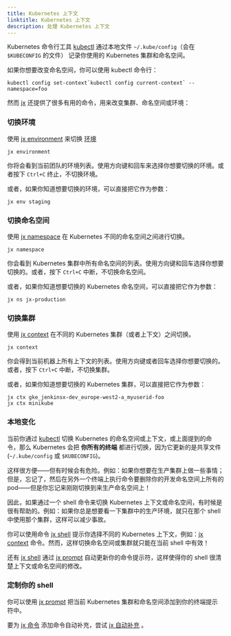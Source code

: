 ```yaml
---
title: Kubernetes 上下文 
linktitle: Kubernetes 上下文
description: 处理 Kubernetes 上下文 
---
```


                
Kubernetes 命令行工具 [kubectl](https://kubernetes.io/docs/reference/kubectl/overview/) 通过本地文件 `~/.kube/config`（会在 `$KUBECONFIG` 的文件） 记录你使用的 Kubernetes 集群和命名空间。

如果你想要改变命名空间，你可以使用 kubectl 命令行：

```shell
kubectl config set-context`kubectl config current-context` --namespace=foo
```

然而 [jx](/commands/jx) 还提供了很多有用的命令，用来改变集群、命名空间或环境：

### 切换环境

使用 [jx environment](/commands/jx_environment) 来切换 [环境](/zh/docs/concepts/features/#environments)

```shell
jx environment
```

你将会看到当前团队的环境列表。使用方向键和回车来选择你想要切换的环境。或者按下 `Ctrl+C` 终止，不切换环境。

或者，如果你知道想要切换的环境，可以直接把它作为参数：
 
```shell
jx env staging
```

### 切换命名空间

使用 [jx namespace](/commands/jx_namespace) 在 Kubernetes 不同的命名空间之间进行切换。


```shell
jx namespace
```

你会看到 Kubernetes 集群中所有命名空间的列表。使用方向键和回车选择你想要切换的。或者，按下 `Ctrl+C` 中断，不切换命名空间。

或者，如果你知道想要切换的 Kubernetes 命名空间，可以直接把它作为参数：
 
```shell
jx ns jx-production
```

### 切换集群

使用 [jx context](/commands/jx_context) 在不同的 Kubernetes 集群（或者上下文）之间切换。

```shell
jx context
```

你会得到当前机器上所有上下文的列表。使用方向键或者回车选择你想要切换的。或者，按下 `Ctrl+C` 中断，不切换集群。

或者，如果你知道想要切换的 Kubernetes 集群，可以直接把它作为参数：
 
```shell
jx ctx gke_jenkinsx-dev_europe-west2-a_myuserid-foo
jx ctx minikube
```

### 本地变化

当前你通过 [kubectl](https://kubernetes.io/docs/reference/kubectl/overview/) 切换 Kubernetes 的命名空间或上下文，或上面提到的命令，那么 Kubernetes 会把 **你所有的终端** 都进行切换，因为它更新的是共享文件 (`~/.kube/config` 或 `$KUBECONFIG`)。

这样很方便——但有时候会有危险。例如：如果你想要在生产集群上做一些事情；但是，忘记了，然后在另外一个终端上执行命令要删除你的开发命名空间上所有的 pod——但是你忘记来刚刚切换到来生产命名空间上！
 
因此，如果通过一个 shell 命令来切换 Kubernetes 上下文或命名空间，有时候是很有帮助的。例如：如果你总是想要看一下集群中的生产环境，就只在那个 shell 中使用那个集群，这样可以减少事故。
 
你可以使用命令 [jx shell](/commands/jx_shell) 提示你选择不同的 Kubernetes 上下文，例如：[jx context](/commands/jx_context) 命令。然而，这样切换命名空间或集群就只能在当前 shell 中有效！
 
还有 [jx shell](/commands/jx_shell) 通过 [jx prompt](/commands/jx_prompt) 自动更新你的命令提示符，这样使得你的 shell 很清楚上下文或命名空间的修改。

### 定制你的 shell

你可以使用 [jx prompt](/commands/jx_prompt) 把当前 Kubernetes 集群和命名空间添加到你的终端提示符中。

要为 [jx 命令](/commands/jx) 添加命令自动补充，尝试 [jx 自动补充](/commands/jx_completion) 。



